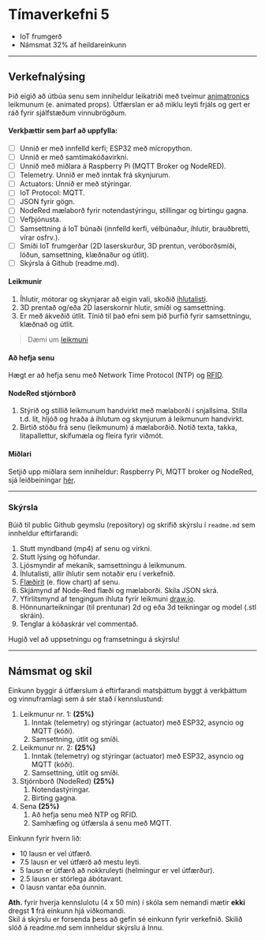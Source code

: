 # Tímaverkefni 5 

- IoT frumgerð 
- Námsmat 32% af heildareinkunn  
  
---

## Verkefnalýsing

Þið eigið að útbúa senu sem inniheldur leikatriði með tveimur [animatronics](https://github.com/VESM3/IOT/wiki/Animatronics) leikmunum (e. animated props). Útfærslan er að miklu leyti frjáls og gert er ráð fyrir sjálfstæðum vinnubrögðum. 

#### Verkþættir sem þarf að uppfylla:

- [ ] Unnið er með innfelld kerfi; ESP32 með micropython.
- [ ] Unnið er með samtímakóðavirkni.
- [ ] Unnið með miðlara á Raspberry Pi (MQTT Broker og NodeRED).
- [ ] Telemetry. Unnið er með inntak frá skynjurum.
- [ ] Actuators: Unnið er með stýringar.
- [ ] IoT Protocol: MQTT. 
- [ ] JSON fyrir gögn.
- [ ] NodeRed mælaborð fyrir notendastýringu, stillingar og birtingu gagna. 
- [ ] Vefþjónusta.
- [ ] Samsettning á IoT búnaði (innfelld kerfi, vélbúnaður, íhlutir, brauðbretti, vírar osfrv.).
- [ ] Smíði IoT frumgerðar (2D laserskurður, 3D prentun, veróborðsmíði, lóðun, samsettning, klæðnaður og útlit).
- [ ] Skýrsla á Github (readme.md).

#### Leikmunir 
1. Íhlutir, mótorar og skynjarar að eigin vali, skoðið [íhlutalisti](https://github.com/VESM3/IOT/blob/main/Ihlutir.md).
1. 3D prentað og/eða 2D laserskornir hlutir, smíði og samsettning. 
1. Er með ákveðið útlit. Tínið til það efni sem þið þurfið fyrir samsettningu, klæðnað og útlit.

> Dæmi um [leikmuni](https://hauntershangout.org/cat.php?cat=motor)

<!-- 
#### Fígura
1. Er með RGB LED fyrir bæði augu.
1. Getur tjáð sig (talað eða sungið) með micro servo (kjálki) ásamt [MP3](https://www.dfrobot.com/product-1121.html) spilara, hátalara og hljóðskrá.
1. Er með 2-axis hreyfing á háls (upp og niður og til hliðar) með servo.
1. Er með hendur sem hreyfast með servo notkun.
-->

#### Að hefja senu 
Hægt er að hefja senu með Network Time Protocol (NTP) og [RFID](https://github.com/VESM3/IOT/wiki/RFID-og-NFC).

<!--
[PIR hreyfiskynjara](https://learn.adafruit.com/pir-passive-infrared-proximity-motion-sensor/how-pirs-work), [HC-SR04 Ultrasonic](https://lastminuteengineers.com/arduino-sr04-ultrasonic-sensor-tutorial/), [ljósviðnám](https://en.wikipedia.org/wiki/Photoresistor).
-->
   
#### NodeRed stjórnborð
1. Stýrið og stillið leikmunum handvirkt með mælaborði í snjallsíma. Stilla t.d. lit, hljóð og hraða á íhlutum og skynjurum á leikmunum handvirkt.
1. Birtið stöðu frá senu (leikmunum) á mælaborðið. Notið texta, takka, litapallettur, skífumæla og fleira fyrir viðmót. 

#### Miðlari
Setjið upp miðlara sem inniheldur:
Raspberry Pi, MQTT broker og NodeRed, sjá leiðbeiningar [hér](https://github.com/VESM3/IOT/blob/main/Efni/rpi_mqtt_nodered_uppsetning.md).

<!--
1. [Raspberry Pi 4 Model B](https://github.com/VESM3/IOT/wiki/Raspberry-Pi) með [Raspberry Pi OS](https://github.com/VESM3/IOT/wiki/St%C3%BDrikerfi) stýrikerfið. Hér eru [leiðbeiningar](https://github.com/VESM3/IOT/blob/main/Efni/h23_RPi_uppsetning.md)
1. [Mosquitto MQTT broker](https://mosquitto.org/) og leiðbeiningar [að setja upp MQTT broker](https://github.com/VESM3/IOT/blob/main/Efni/MQTT/MQTTBroker.md#uppsetning-%C3%A1-broker-raspberry-pi).
1. [NodeRed](https://techexplorations.com/guides/esp32/node-red-esp32-project/2-install-node-red-on-the-raspberry-pi/)
-->

---

### Skýrsla 
Búið til public Github geymslu (repository) og skrifið skýrslu í `readme.md` sem innheldur eftirfarandi: 

1. Stutt myndband (mp4) af senu og virkni. 
1. Stutt lýsing og höfundar.
1. Ljósmyndir af mekaník, samsettningu á leikmunum.
1. Íhlutalisti, allir íhlutir sem notaðir eru í verkefnið.
1. [Flæðirit](https://www.drawio.com/doc/getting-started-basic-flow-chart) (e. flow chart) af senu.
1. Skjámynd af Node-Red flæði og mælaborði. Skila JSON skrá.
1. Yfirlitsmynd af tengingum íhluta fyrir leikmuni [draw.io](https://app.diagrams.net/).
1. Hönnunarteikningar (til prentunar) 2d og eða 3d teikningar og model (.stl skráin).
1. Tenglar á kóðaskrár vel commentað.

Hugið vel að uppsetningu og framsetningu á skýrslu! 

--- 

## Námsmat og skil

Einkunn byggir á útfærslum á eftirfarandi matsþáttum byggt á verkþáttum og vinnuframlagi sem á sér stað í kennslustund:

1. Leikmunur nr. 1: **(25%)**
   1. Inntak (telemetry) og stýringar (actuator) með ESP32, asyncio og MQTT (kóði). 
   1. Samsettning, útlit og smíði.
1. Leikmunur nr. 2: **(25%)**
   1. Inntak (telemetry) og stýringar (actuator) með ESP32, asyncio og MQTT (kóði). 
   1. Samsettning, útlit og smíði.
1. Stjórnborð (NodeRed) **(25%)**
   1. Notendastýringar.
   1. Birting gagna.
1. Sena **(25%)**
   1. Að hefja senu með NTP og RFID.
   1. Samhæfing og útfærsla á senu með MQTT.
<!--
    1. Miðlari (uppsetning, stillingar).  
-->

Einkunn fyrir hvern lið: 
- 10 lausn er vel útfærð.
- 7.5 lausn er vel útfærð að mestu leyti.
- 5 lausn er útfærð að nokkruleyti (helmingur er vel útfærður).
- 2.5 lausn er stórlega ábótavant.
- 0 lausn vantar eða óunnin.

**Ath.** fyrir hverja kennslulotu (4 x 50 mín) í skóla sem nemandi mætir **ekki** dregst **1** frá einkunn hjá viðkomandi. <br>
Skil á skýrslu er forsenda þess að gefin sé einkunn fyrir verkefnið. Skilið slóð á readme.md sem innheldur skýrslu á Innu. <br>
